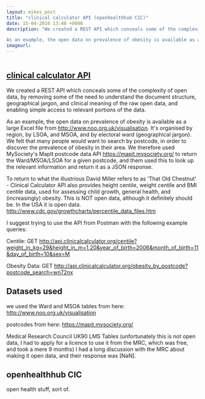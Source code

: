 ```yaml
---
layout: mikes_post
title: "clinical calculator API (openhealthhub CIC)"
date: 15-04-2016 13:48 +0000
description: "We created a REST API which conceals some of the complexity of open data, by removing some of the need to understand the document structure, geographical jargon, and clinical meaning of the raw open data, and enabling simple access to  relevant portions of the data.

As an example, the open data on prevalence of obesity is available as a large Excel file from http://www.noo.org.uk/visualisation. It's organised by region, by LSOA, and MSOA, and by electoral ward (geographical jargon). We felt that"
imageurl:
---
```

<img src="" />

## <a href="api.clinicalcalculator.org (API only) " target="_blank"> clinical calculator API <i class="fa fa-external-link"></i></a>

We created a REST API which conceals some of the complexity of open data, by removing some of the need to understand the document structure, geographical jargon, and clinical meaning of the raw open data, and enabling simple access to  relevant portions of the data.

As an example, the open data on prevalence of obesity is available as a large Excel file from http://www.noo.org.uk/visualisation. It's organised by region, by LSOA, and MSOA, and by electoral ward (geographical jargon). We felt that many people would want to search by postcode, in order to discover the prevalence of obesity in their area. We therefore used MySociety's MapIt postcode data API https://mapit.mysociety.org/ to return the Ward/MSOA/LSOA for a given postcode, and them used this to look up the relevant information and return it as a JSON response.

To return to what the illustrious David Miller refers to as 'That Old Chestnut' - Clinical Calculator API also provides height centile, weight centile and BMI centile data, used for assessing child growth, general health, and (increasingly) obesity. This is NOT open data, although it definitely should be. In the USA it is open data. http://www.cdc.gov/growthcharts/percentile_data_files.htm

I suggest trying to use the API from Postman with the following example queries:

Centile: GET http://api.clinicalcalculator.org/centile?weight_in_kg=29&height_in_m=1.20&year_of_birth=2006&month_of_birth=11&day_of_birth=10&sex=M

Obesity Data: GET http://api.clinicalcalculator.org/obesity_by_postcode?postcode_search=wn72nx



## Datasets used

we used the Ward and MSOA tables from here: http://www.noo.org.uk/visualisation

postcodes from here: https://mapit.mysociety.org/

Medical Research Council UK90 LMS Tables (unfortunately this is not open data, I had to apply for a licence to use it from the MRC, which was free, and took a mere 9 months) I had a long discussion with the MRC about making it open data, and their response was [NaN].

## openhealthhub CIC

open health stuff, sort of.
